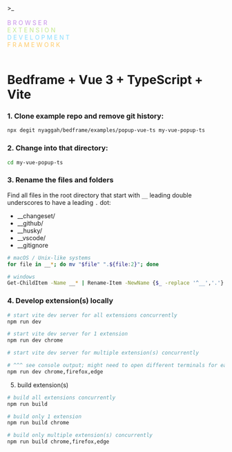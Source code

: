 <div>
  >_<br />
  <br />
  <span style="color:#c792e9">B R O W S E R</span><br />
  <span style="color: #c3e88d">E X T E N S I O N</span><br />
  <span style="color: #8addff">D E V E L O P M E N T</span><br />
  <span style="color: #ffcb6b">F R A M E W O R K</span><br />
</div>

<br />

# Bedframe + Vue 3 + TypeScript + Vite

### 1. Clone example repo and remove git history:

```bash
npx degit nyaggah/bedframe/examples/popup-vue-ts my-vue-popup-ts
```

### 2. Change into that directory:

```bash
cd my-vue-popup-ts
```

### 3. Rename the files and folders

Find all files in the root directory that start with `__` leading double underscores to have a leading `.` dot:

- \_\_changeset/
- \_\_github/
- \_\_husky/
- \_\_vscode/
- \_\_gitignore

```bash
# macOS / Unix-like systems
for file in __*; do mv "$file" ".${file:2}"; done

# windows
Get-ChildItem -Name __* | Rename-Item -NewName {$_ -replace '^__','.'}
```

### 4. Develop extension(s) locally

```bash
# start vite dev server for all extensions concurrently
npm run dev

# start vite dev server for 1 extension
npm run dev chrome

# start vite dev server for multiple extension(s) concurrently

# ^^^ see console output; might need to open different terminals for each
npm run dev chrome,firefox,edge
```

5. build extension(s)

```bash
# build all extensions concurrently
npm run build

# build only 1 extension
npm run build chrome

# build only multiple extension(s) concurrently
npm run build chrome,firefox,edge
```
